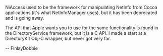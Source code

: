 

NiAccess used to be the framework for manipulating NetInfo from Cocoa applications (it's what NetInfoManager uses), but it has been deprecated and is going away.

The API that Apple wants you to use for the same functionality is found in the DirectoryService framework, but it is a C API. I made a start at a DirectoryKit Obj-C wrapper, but never got very far.

-- FinlayDobbie

